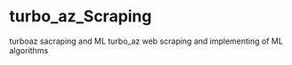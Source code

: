 # turbo_az_Scraping
turboaz sacraping and ML
turbo_az web scraping and implementing of ML algorithms
